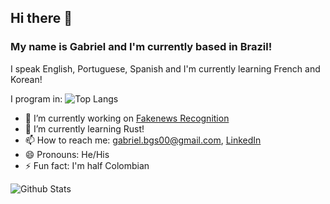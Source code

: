 ## Hi there 👋

### My name is Gabriel and I'm currently based in Brazil!

I speak English, Portuguese, Spanish and I'm currently learning French and Korean!

I program in:
![Top Langs](https://github-readme-stats.vercel.app/api/top-langs/?username=GabrielBG0&layout=compact&theme=synthwave&custom_title=Top%20Languages)

- 🔭 I’m currently working on [Fakenews Recognition](https://github.com/GabrielBG0/Fakenews-Recognition)
- 🌱 I’m currently learning Rust!
- 📫 How to reach me: <gabriel.bgs00@gmail.com>, [LinkedIn](https://www.linkedin.com/in/gabrielbgutierrez/)
- 😄 Pronouns: He/His
- ⚡ Fun fact: I'm half Colombian

![Github Stats](https://github-readme-stats.vercel.app/api?username=GabrielBG0&show_icons=true&theme=synthwave&include_all_commits=true&custom_title=My%20GitHub%20Stats)
